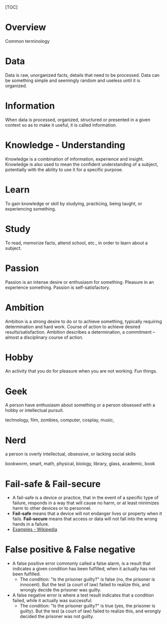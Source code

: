 [TOC]

# Overview

Common terminology

# Data

Data is raw, unorganized facts, details that need to be processed. Data
can be something simple and seemingly random and useless until it is
organized.

# Information

When data is processed, organized, structured or presented in a given
context so as to make it useful, it is called information.

# Knowledge - Understanding

Knowledge is a combination of information, experience and insight.
Knowledge is also used to mean the confident understanding of a subject,
potentially with the ability to use it for a specific purpose.

# Learn

To gain knowledge or skill by studying, practicing, being taught, or
experiencing something.

# Study

To read, memorize facts, attend school, etc., in order to learn about a
subject.

# Passion

Passion is an intense desire or enthusiasm for something. Pleasure in an
experience something. Passion is self-satisfactory.

# Ambition

Ambition is a strong desire to do or to achieve something, typically
requiring determination and hard work. Course of action to achieve
desired results/satisfaction. Ambition describes a determination, a
commitment – almost a disciplinary course of action.

# Hobby

An activity that you do for pleasure when you are not working. Fun
things.

# Geek

A person have enthusiasm about something or a person obsessed with a
hobby or intellectual pursuit.

technology, film, zombies, computer, cosplay, music,

# Nerd
a person is overly intellectual, obsessive, or lacking social skills

bookworm, smart, math, physical, biology, library, glass, academic, book

# Fail-safe & Fail-secure

- A fail-safe is a device or practice, that in the event of a specific
  type of failure, responds in a way that will cause no harm, or at
  least minimizes harm to other devices or to personnel.
- **Fail-safe** means that a device will not endanger lives or property
  when it fails. **Fail-secure** means that access or data will not fall
  into the wrong hands in a failure.
- [Examples - Wikipedia](https://en.wikipedia.org/wiki/Fail-safe)

# False positive & False negative

- A false positive error commonly called a false alarm, is a result that
  indicates a given condition has been fulfilled, when it actually has
  not been fulfilled.
    + The condition: "Is the prisoner guilty?" is false (no, the
      prisoner is innocent). But the test (a court of law) failed to
      realize this, and wrongly decide the prisoner was guilty.
- A false negative error is where a test result indicates that a
  condition failed, while it actually was successful.
    + The condition: "Is the prisoner guilty?" is true (yes, the
      prisoner is guilty). But the test (a court of law) failed to
      realize this, and wrongly decided the prisoner was not guilty.
